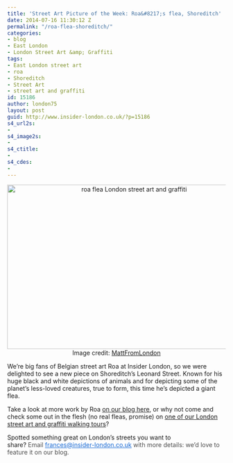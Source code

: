 ```yaml
---
title: 'Street Art Picture of the Week: Roa&#8217;s flea, Shoreditch'
date: 2014-07-16 11:30:12 Z
permalink: "/roa-flea-shoreditch/"
categories:
- blog
- East London
- London Street Art &amp; Graffiti
tags:
- East London street art
- roa
- Shoreditch
- Street Art
- street art and graffiti
id: 15186
author: london75
layout: post
guid: http://www.insider-london.co.uk/?p=15186
s4_url2s:
- 
s4_image2s:
- 
s4_ctitle:
- 
s4_cdes:
- 
---
```


<p style="text-align: center;">
  <a href="http://www.insider-london.co.uk/wp-content/uploads/2014/07/roa-flea-street-art-london.jpg"><img class="size-full wp-image-15188 aligncenter" src="http://www.insider-london.co.uk/wp-content/uploads/2014/07/roa-flea-street-art-london.jpg" alt="roa flea London street art and graffiti " width="569" height="379" /></a><br /> Image credit: <a href="www.flickr.com/photos/londonmatt/14364150339" target="_blank">MattFromLondon</a>
</p>

<p style="text-align: left;">
  We&#8217;re big fans of Belgian street art Roa at Insider London, so we were delighted to see a new piece on Shoreditch&#8217;s Leonard Street. Known for his huge black and white depictions of animals and for depicting some of the planet&#8217;s less-loved creatures, true to form, this time he&#8217;s depicted a giant flea.
</p>

<p style="text-align: left;">
  Take a look at more work by Roa <a href="http://www.insider-london.co.uk/2013/03/14/street-art-east-londons-red-market/" target="_blank">on our blog here</a>, or why not come and check some out in the flesh (no real fleas, promise) on <a href="http://www.insider-london.co.uk/london-graffiti-artists-walking-tours/" target="_blank">one of our London street art and graffiti walking tours</a>?
</p>

<p style="text-align: left;">
  Spotted something great on London&#8217;s streets you want to share? <span style="color: #4d4d4d;">Email </span><a id="yui_3_16_0_1_1402043296792_83087" style="color: #196ad4;" href="mailto:frances@insider-london.co.uk" target="_blank" rel="nofollow" shape="rect">frances@insider-london.co.uk</a><span style="color: #4d4d4d;"> with more details: we’d love to feature it on our blog. </span>
</p>
